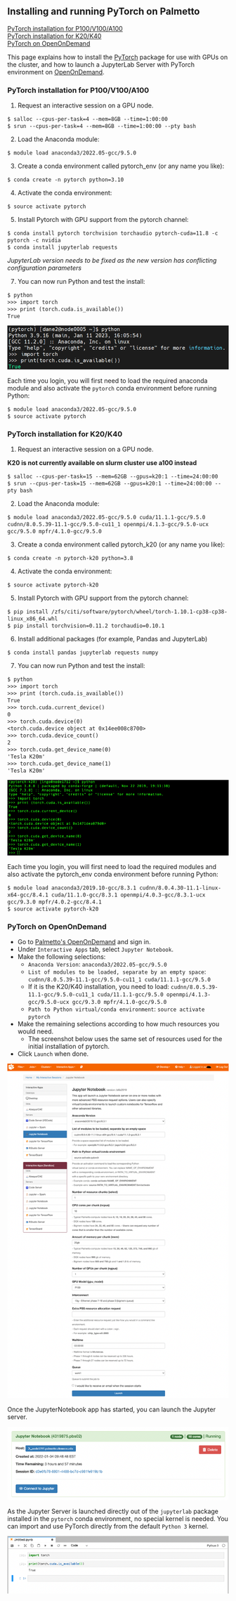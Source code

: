 ## Installing and running PyTorch on Palmetto

[PyTorch installation for P100/V100/A100](#pytorch-installation-for-p100v100a100)<br>
[PyTorch installation for K20/K40](#pytorch-installation-for-k20k40)<br>
[PyTorch on OpenOnDemand](#pytorch-on-openondemand)<br>


This page explains how to install the [PyTorch](https://pytorch.org/) 
package for use with GPUs on the cluster, and how to launch a JupyterLab 
Server with PyTorch environment on 
[OpenOnDemand](https://openod02.palmetto.clemson.edu).

### PyTorch installation for P100/V100/A100

1) Request an interactive session on a GPU node.

~~~
$ salloc --cpus-per-task=4 --mem=8GB --time=1:00:00
$ srun --cpus-per-task=4 --mem=8GB --time=1:00:00 --pty bash
~~~

2) Load the Anaconda module:

~~~
$ module load anaconda3/2022.05-gcc/9.5.0
~~~


3) Create a conda environment called pytorch_env (or any name you like):

~~~
$ conda create -n pytorch python=3.10
~~~

4) Activate the conda environment:

~~~
$ source activate pytorch
~~~

5) Install Pytorch with GPU support from the pytorch channel:

~~~
$ conda install pytorch torchvision torchaudio pytorch-cuda=11.8 -c pytorch -c nvidia
$ conda install jupyterlab requests
~~~


*JupyterLab version needs to be fixed as the new version has 
conflicting configuration parameters*

7) You can now run Python and test the install:

~~~~
$ python
>>> import torch
>>> print (torch.cuda.is_available())
True
~~~~

![check cuda availability in Torch](./fig/cuda_is_available.png)

Each time you login, you will first need to load the required anaconda module and also activate the `pytorch` conda environment before running Python:

~~~
$ module load anaconda3/2022.05-gcc/9.5.0
$ source activate pytorch
~~~

### PyTorch installation for K20/K40


1) Request an interactive session on a GPU node.

**K20 is not currently available on slurm cluster use a100 instead**
~~~
$ salloc --cpus-per-task=15 --mem=62GB --gpus=k20:1 --time=24:00:00
$ srun --cpus-per-task=15 --mem=62GB --gpus=k20:1 --time=24:00:00 --pty bash
~~~

2) Load the Anaconda module:

~~~
$ module load anaconda3/2022.05-gcc/9.5.0 cuda/11.1.1-gcc/9.5.0 cudnn/8.0.5.39-11.1-gcc/9.5.0-cu11_1 openmpi/4.1.3-gcc/9.5.0-ucx gcc/9.5.0 mpfr/4.1.0-gcc/9.5.0
~~~


3) Create a conda environment called pytorch_k20 (or any name you like):

~~~
$ conda create -n pytorch-k20 python=3.8
~~~

4) Activate the conda environment:

~~~
$ source activate pytorch-k20
~~~

5) Install Pytorch with GPU support from the pytorch channel:

~~~
$ pip install /zfs/citi/software/pytorch/wheel/torch-1.10.1-cp38-cp38-linux_x86_64.whl 
$ pip install torchvision=0.11.2 torchaudio=0.10.1
~~~

6) Install additional packages (for example, Pandas and JupyterLab)

~~~
$ conda install pandas jupyterlab requests numpy
~~~

7) You can now run Python and test the install:

~~~~
$ python
>>> import torch
>>> print (torch.cuda.is_available())
True
>>> torch.cuda.current_device()
0
>>> torch.cuda.device(0)
<torch.cuda.device object at 0x14ee008c8700>
>>> torch.cuda.device_count()
2
>>> torch.cuda.get_device_name(0)
'Tesla K20m'
>>> torch.cuda.get_device_name(1)
'Tesla K20m'
~~~~

![check K20/K40 availability in Torch](./fig/05.png)

Each time you login, you will first need to load the required modules and also activate the pytorch_env conda environment before running Python:

~~~
$ module load anaconda3/2019.10-gcc/8.3.1 cudnn/8.0.4.30-11.1-linux-x64-gcc/8.4.1 cuda/11.1.0-gcc/8.3.1 openmpi/4.0.3-gcc/8.3.1-ucx gcc/9.3.0 mpfr/4.0.2-gcc/8.4.1
$ source activate pytorch-k20
~~~


### PyTorch on OpenOnDemand

- Go to [Palmetto's OpenOnDemand](https://openod02.palmetto.clemson.edu/) and sign in. 
- Under `Interactive Apps` tab, select `Jupyter Notebook`. 
- Make the following selections:
  - `Anaconda Version`: `anaconda3/2022.05-gcc/9.5.0`
  - `List of modules to be loaded, separate by an empty space`: `cudnn/8.0.5.39-11.1-gcc/9.5.0-cu11_1 cuda/11.1.1-gcc/9.5.0`
  - If it is the K20/K40 installation, you need to load: `cudnn/8.0.5.39-11.1-gcc/9.5.0-cu11_1 cuda/11.1.1-gcc/9.5.0 openmpi/4.1.3-gcc/9.5.0-ucx gcc/9.3.0 mpfr/4.1.0-gcc/9.5.0`
  - `Path to Python virtual/conda environment`: `source activate pytorch`
- Make the remaining selections according to how much resources you would need.
  - The screenshot below uses the same set of resources used for the initial installation of pytorch.
- Click `Launch` when done.    

![Launching PyTorch via OpenOnDemand](./fig/02.png)


Once the JupyterNotebook app has started, you can launch the Jupyter server.

![Launching PyTorch via OpenOnDemand](./fig/03.png)

As the Jupyter Server is launched directly out of the `jupyterlab` package
installed in the `pytorch` conda environment, no special kernel is needed. 
You can import and use PyTorch directly from the default `Python 3` kernel. 

![Launching PyTorch via OpenOnDemand](./fig/04.png)


